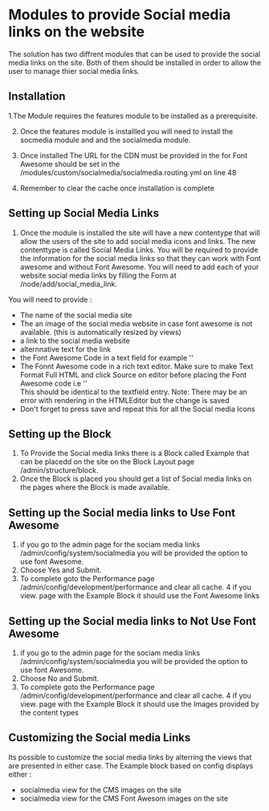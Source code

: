 # Modules to provide Social media links on the website

The solution has two diffrent modules that can be used to provide the social media links on the site. Both of them should be installed  in order to allow the user to manage thier social media links.


## Installation

1.The Module requires the features module to be installed as a prerequisite. 

2. Once the features module is installled you will need to install the socmedia module and and the socialmedia module.

3. Once installed The URL for the CDN must be provided in the for Font Awesome should be set in the /modules/custom/socialmedia/socialmedia.routing.yml on line 48

4. Remember to clear the cache once installation is complete

## Setting up Social Media Links

1. Once the module is installed the site will have a new contentype that will allow the users of the site to add social media icons and links. The new contenttype is called Social Media Links. You will be required to provide the information for the social media links so that they can work with Font  awesome and without Font Awesome. You will need to add each of your website social media links by filling the Form at /node/add/social_media_link.

You will need to provide :
  - The name of the social media site
  - The an image of the social media website in case font awesome is not available. (this is automatically resized by views)
  - a link to the social media website
  - alternnative text for the link
  - the Font Awesome Code in a text field for example '<i class="fab fa-facebook-square"></i>'
  - The Fonnt Awesome code in a rich text editor. Make sure to make Text Format Full HTML and click Source on 
    editor before placing the Font Awesome code i.e '<i class="fab fa-facebook-square"></i>'   
    This should be identical to the textfield entry. Note: There may be an error with rendering in the HTMLEditor but the change is saved
  - Don't forget to press save and repeat this for all the Social media Icons
  
## Setting up the Block 

1. To Provide the Social media links there is a Block called Example that can be placedd on the site on the Block Layout page /admin/structure/block.
2. Once the Block is placed you should get a list of Social media links on the pages where the Block is made available.

## Setting up the Social media links to Use Font Awesome 

1. if you go to the admin page for the sociam media links /admin/config/system/socialmedia you will be provided the option to use font Awesome.
2. Choose Yes and Submit.
3. To complete goto the Performance page /admin/config/development/performance and clear all cache. 
4 if you view. page with the Example Block it should use the Font Awesome links

## Setting up the Social media links to Not Use Font Awesome

1. if you go to the admin page for the sociam media links /admin/config/system/socialmedia you will be provided the option to use font Awesome.
2. Choose No and Submit.
3. To complete goto the Performance page /admin/config/development/performance and clear all cache. 
4 if you view. page with the Example Block it should use the Images provided by the content types

## Customizing the Social media Links

Its possible to customize the social media links by alterring the views that are presented in either case. The Example block based on config displays either :

 - socialmedia view for the CMS images on the site
 - socialmedia view for the CMS Font Awesom images on the site
 
 
